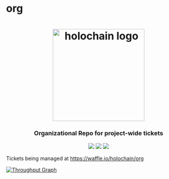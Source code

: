 # org

<h1 align="center">
  <a href="http://holochain.org"><img width="250" src="https://github.com/holochain/org/blob/master/logo/holochain_logo.png?raw=true" alt="holochain logo" /></a>
</h1>

<h3 align="center">Organizational Repo for project-wide tickets</h3>

<p align="center">
  <a href="http://holochain.org/"><img src="https://img.shields.io/badge/project-holochain-yellow.svg?style=flat-square" /></a>
  <a href="https://chat.holochain.net"><img src="https://img.shields.io/badge/chat-chat%2eholochain%2enet-yellow.svg?style=flat-square" /></a>
  <a href="https://waffle.io/holochian/org"><img src="https://img.shields.io/badge/pm-waffle-yellow.svg?style=flat-square" /></a>
</p>


Tickets being managed at https://waffle.io/holochain/org

[![Throughput Graph](https://graphs.waffle.io/holochain/org/throughput.svg)](https://waffle.io/holochain/org/metrics/throughput)
